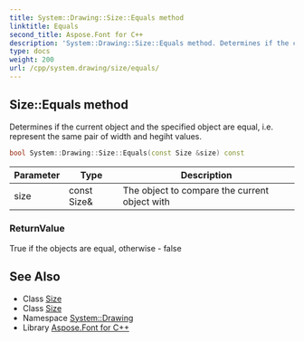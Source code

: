 ```yaml
---
title: System::Drawing::Size::Equals method
linktitle: Equals
second_title: Aspose.Font for C++
description: 'System::Drawing::Size::Equals method. Determines if the current object and the specified object are equal, i.e. represent the same pair of width and hegiht values in C++.'
type: docs
weight: 200
url: /cpp/system.drawing/size/equals/
---
```

## Size::Equals method


Determines if the current object and the specified object are equal, i.e. represent the same pair of width and hegiht values.

```cpp
bool System::Drawing::Size::Equals(const Size &size) const
```


| Parameter | Type | Description |
| --- | --- | --- |
| size | const Size\& | The object to compare the current object with |

### ReturnValue

True if the objects are equal, otherwise - false

## See Also

* Class [Size](../)
* Class [Size](../)
* Namespace [System::Drawing](../../)
* Library [Aspose.Font for C++](../../../)
